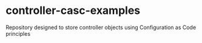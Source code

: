 # controller-casc-examples
Repository designed to store controller objects using Configuration as Code principles
